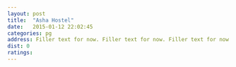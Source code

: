 ```yaml
---
layout: post
title:  "Asha Hostel"
date:   2015-01-12 22:02:45
categories: pg
address: Filler text for now. Filler text for now. Filler text for now. Filler text for now. Filler text for now. Filler text for now. 
dist: 0
ratings:
---
```

